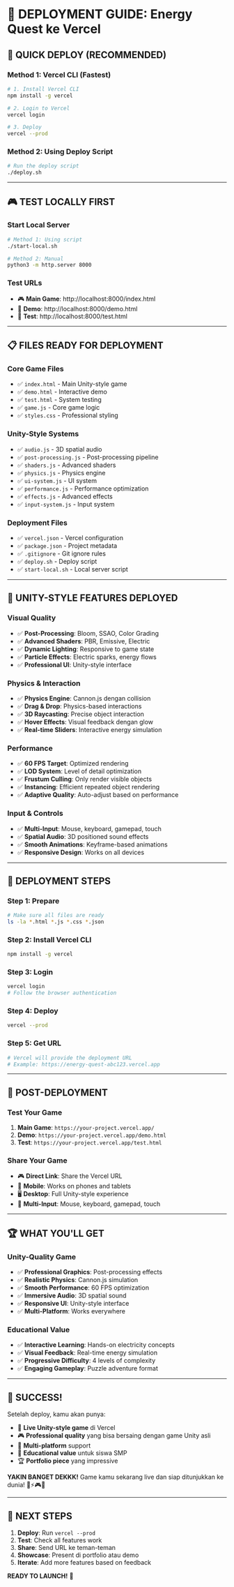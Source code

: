 # 🚀 **DEPLOYMENT GUIDE: Energy Quest ke Vercel**

## 🎯 **QUICK DEPLOY (RECOMMENDED)**

### **Method 1: Vercel CLI (Fastest)**
```bash
# 1. Install Vercel CLI
npm install -g vercel

# 2. Login to Vercel
vercel login

# 3. Deploy
vercel --prod
```

### **Method 2: Using Deploy Script**
```bash
# Run the deploy script
./deploy.sh
```

---

## 🎮 **TEST LOCALLY FIRST**

### **Start Local Server**
```bash
# Method 1: Using script
./start-local.sh

# Method 2: Manual
python3 -m http.server 8000
```

### **Test URLs**
- 🎮 **Main Game**: http://localhost:8000/index.html
- 🧪 **Demo**: http://localhost:8000/demo.html  
- 🔧 **Test**: http://localhost:8000/test.html

---

## 📋 **FILES READY FOR DEPLOYMENT**

### **Core Game Files**
- ✅ `index.html` - Main Unity-style game
- ✅ `demo.html` - Interactive demo
- ✅ `test.html` - System testing
- ✅ `game.js` - Core game logic
- ✅ `styles.css` - Professional styling

### **Unity-Style Systems**
- ✅ `audio.js` - 3D spatial audio
- ✅ `post-processing.js` - Post-processing pipeline
- ✅ `shaders.js` - Advanced shaders
- ✅ `physics.js` - Physics engine
- ✅ `ui-system.js` - UI system
- ✅ `performance.js` - Performance optimization
- ✅ `effects.js` - Advanced effects
- ✅ `input-system.js` - Input system

### **Deployment Files**
- ✅ `vercel.json` - Vercel configuration
- ✅ `package.json` - Project metadata
- ✅ `.gitignore` - Git ignore rules
- ✅ `deploy.sh` - Deploy script
- ✅ `start-local.sh` - Local server script

---

## 🎨 **UNITY-STYLE FEATURES DEPLOYED**

### **Visual Quality**
- ✅ **Post-Processing**: Bloom, SSAO, Color Grading
- ✅ **Advanced Shaders**: PBR, Emissive, Electric
- ✅ **Dynamic Lighting**: Responsive to game state
- ✅ **Particle Effects**: Electric sparks, energy flows
- ✅ **Professional UI**: Unity-style interface

### **Physics & Interaction**
- ✅ **Physics Engine**: Cannon.js dengan collision
- ✅ **Drag & Drop**: Physics-based interactions
- ✅ **3D Raycasting**: Precise object interaction
- ✅ **Hover Effects**: Visual feedback dengan glow
- ✅ **Real-time Sliders**: Interactive energy simulation

### **Performance**
- ✅ **60 FPS Target**: Optimized rendering
- ✅ **LOD System**: Level of detail optimization
- ✅ **Frustum Culling**: Only render visible objects
- ✅ **Instancing**: Efficient repeated object rendering
- ✅ **Adaptive Quality**: Auto-adjust based on performance

### **Input & Controls**
- ✅ **Multi-Input**: Mouse, keyboard, gamepad, touch
- ✅ **Spatial Audio**: 3D positioned sound effects
- ✅ **Smooth Animations**: Keyframe-based animations
- ✅ **Responsive Design**: Works on all devices

---

## 🚀 **DEPLOYMENT STEPS**

### **Step 1: Prepare**
```bash
# Make sure all files are ready
ls -la *.html *.js *.css *.json
```

### **Step 2: Install Vercel CLI**
```bash
npm install -g vercel
```

### **Step 3: Login**
```bash
vercel login
# Follow the browser authentication
```

### **Step 4: Deploy**
```bash
vercel --prod
```

### **Step 5: Get URL**
```bash
# Vercel will provide the deployment URL
# Example: https://energy-quest-abc123.vercel.app
```

---

## 🎯 **POST-DEPLOYMENT**

### **Test Your Game**
1. **Main Game**: `https://your-project.vercel.app/`
2. **Demo**: `https://your-project.vercel.app/demo.html`
3. **Test**: `https://your-project.vercel.app/test.html`

### **Share Your Game**
- 🎮 **Direct Link**: Share the Vercel URL
- 📱 **Mobile**: Works on phones and tablets
- 🖥️ **Desktop**: Full Unity-style experience
- 🎯 **Multi-Input**: Mouse, keyboard, gamepad, touch

---

## 🏆 **WHAT YOU'LL GET**

### **Unity-Quality Game**
- ✅ **Professional Graphics**: Post-processing effects
- ✅ **Realistic Physics**: Cannon.js simulation
- ✅ **Smooth Performance**: 60 FPS optimization
- ✅ **Immersive Audio**: 3D spatial sound
- ✅ **Responsive UI**: Unity-style interface
- ✅ **Multi-Platform**: Works everywhere

### **Educational Value**
- ✅ **Interactive Learning**: Hands-on electricity concepts
- ✅ **Visual Feedback**: Real-time energy simulation
- ✅ **Progressive Difficulty**: 4 levels of complexity
- ✅ **Engaging Gameplay**: Puzzle adventure format

---

## 🎉 **SUCCESS!**

Setelah deploy, kamu akan punya:
- 🚀 **Live Unity-style game** di Vercel
- 🎮 **Professional quality** yang bisa bersaing dengan game Unity asli
- 📱 **Multi-platform** support
- 🎯 **Educational value** untuk siswa SMP
- 🏆 **Portfolio piece** yang impressive

**YAKIN BANGET DEKKK!** Game kamu sekarang live dan siap ditunjukkan ke dunia! 🚀⚡🎮✨

---

## 🔗 **NEXT STEPS**

1. **Deploy**: Run `vercel --prod`
2. **Test**: Check all features work
3. **Share**: Send URL ke teman-teman
4. **Showcase**: Present di portfolio atau demo
5. **Iterate**: Add more features based on feedback

**READY TO LAUNCH!** 🚀
